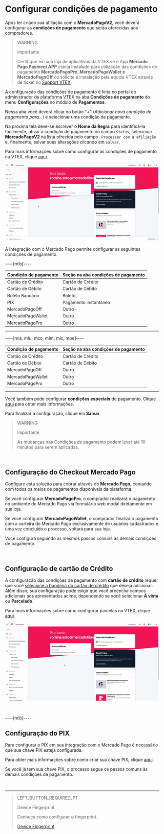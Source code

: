 # Configurar condições de pagamento

Após ter criado sua afiliação com o **MercadoPagoV2**, você deverá configurar as **condições de pagamento** que serão oferecidas aos compradores.

> WARNING
>
> Importante
>
> Certifique em sua loja de aplicativos da VTEX se o App **Mercado Pago Payment APP** esteja instalado para utilização das condições de pagamento **MercadoPagoPro, MercadoPagoWallet e MercadoPagoOff** ou solicite a instalação pela equipe VTEX através de ticket no [Support VTEX](https://help.vtex.com/es/support).

A configuração das condições de pagamento é feita no portal do administrador da plataforma VTEX na aba **Condições de pagamento** do menu **Configurações** no módulo de **Pagamentos**. 

Nessa aba você deverá clicar no botão  "+" (*Adicionar nova condição de pagamento para...*) e selecionar uma condição de pagamento.

Na próxima tela deve-se escrever o **Nome da Regra** para identificá-la facilmente, ativar a condição de pagamento no campo `Status`, selecionar **MercadoPagoV2** na lista ofrecida pelo campo ` Processar com a afiliação` e, finalmente, salvar suas alterações clicando em `Salvar`.

Para mais informações sobre como configurar as condições de pagamento na VTEX, clique [aqui](https://help.vtex.com/pt/tutorial/condicoes-de-pagamento--tutorials_455).

![Configurar condições de pagamento](/images/vtex/paymentconditions-pt.gif)

A integração com o Mercado Pago permite configurar as seguintes condições de pagamento:

----[mlb]----

|Condição de pagamento|Seção na aba condições de pagamento|
|---|---|
|Cartão de Crédito|Cartão de Crédito|
|Cartão de Débito|Cartão de Débito|
|Boleto Bancário|Boleto|
|PIX|Pagamento instantãneo|
|MercadoPagoOff|Outro|
|MercadoPagoWallet|Outro|
|MercadoPagoPro|Outro|

------------

----[mla, mlu, mco, mlm, mlc, mpe]----

|Condição de pagamento|Seção na aba condições de pagamento|
|---|---|
|Cartão de Crédito|Cartão de Crédito|
|Cartão de Débito|Cartão de Débito|
|MercadoPagoOff|Outro|
|MercadoPagoWallet|Outro|
|MercadoPagoPro|Outro|

------------

Você também pode configurar **condições especiais** de pagamento. Clique [aqui](https://help.vtex.com/pt/tutorial/condicoes-especiais--tutorials_456?&utm_source=admin) para obter mais informações.

Para finalizar a configuração, clique em **Salvar**.


> WARNING
>
> Importante
> 
> As mudanças nas Condições de pagamento podem levar até 10 minutos para serem aplicadas.

&nbsp;

## Configuração do Checkout Mercado Pago

Configure esta solução para cobrar através do **Mercado Pago**, contando com todos os meios de pagamentos disponíveis da plataforma.

Se você configurar **MercadoPagoPro**, o comprador realizará o pagamento no ambiente do Mercado Pago via formulário web modal diretamente em sua loja.

Se você configurar  **MercadoPagoWallet**, o comprador finaliza o pagamento com a carteira do Mercado Pago exclusivamente de usuários cadastrados e uma vez concluído o processo, voltará para sua loja.

Você configura seguindo as mesmos passos comuns às demais condições de pagamento.

&nbsp;

## Configuração de cartão de Crédito

A configuração das condições de pagamento com **cartão de crédito** requer que você [selecione a bandeira do cartão de crédito](https://www.mercadopago[FAKER][URL][DOMAIN]/developers/pt/guides/plugins/unofficial/vtex/payment-methods) que deseja adicionar. Além disso, sua configuração pode exigir que você preencha campos adicionais aos apresentados acima, dependendo se você selecionar **À vista** ou **Parcelado**. 

Para mais informações sobre como configurar parcelas na VTEX, clique [aqui](https://help.vtex.com/pt/tutorial/condicoes-de-pagamento--tutorials_455#parcelado-sem-juros).

![Configuração de cartão de Crédito](/images/vtex/paymentconditions-cc-pt.gif)

&nbsp;

----[mlb]----

## Configuração do PIX

Para configurar o PIX em sua integração com o Mercado Pago é necessário que sua chave PIX esteja configurada.

Para obter mais informações sobre como criar sua chave PIX, clique [aqui](https://www.mercadopago[FAKER][URL][DOMAIN]/stop/pix?url=https%3A%2F%2Fwww.mercadopago.com.br%2Fadmin-pix-keys%2Fmy-keys&authentication_mode=required).

Se você já tem sua chave PIX, o processo segue os passos comuns às demais condições de pagamento.

&nbsp;

------------

> LEFT_BUTTON_REQUIRED_PT
>
> Device Fingerprint
>
> Conheça como configurar o fingerprint.
>
> [Device Fingerprint](https://www.mercadopago[FAKER][URL][DOMAIN]/developers/pt/guides/plugins/unofficial/vtex/device-fingerprint)

